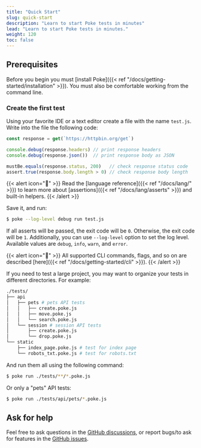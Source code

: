 ```yaml
---
title: "Quick Start"
slug: quick-start
description: "Learn to start Poke tests in minutes"
lead: "Learn to start Poke tests in minutes."
weight: 120
toc: false
---
```


## Prerequisites

Before you begin you must [install Poke]({{< ref "/docs/getting-started/installation" >}}). You must also be comfortable
working from the command line.

### Create the first test

Using your favorite IDE or a text editor create a file with the name `test.js`. Write into the file the following code:

```javascript
const response = get(`https://httpbin.org/get`)

console.debug(response.headers) // print response headers
console.debug(response.json())  // print response body as JSON

mustBe.equals(response.status, 200)   // check response status code
assert.true(response.body.length > 0) // check response body length
```

{{< alert icon="📑" >}}
Read the [language reference]({{< ref "/docs/lang/" >}}) to learn more about [assertions]({{< ref "/docs/lang/asserts" >}}) and built-in helpers.
{{< /alert >}}

Save it, and run:

```bash
$ poke --log-level debug run test.js
```

If all asserts will be passed, the exit code will be `0`. Otherwise, the exit code will be `1`. Additionally, you can
use `--log-level` option to set the log level. Available values are `debug`, `info`, `warn`, and `error`.

{{< alert icon="📑" >}}
All supported CLI commands, flags, and so on are described [here]({{< ref "/docs/getting-started/cli" >}}).
{{< /alert >}}

If you need to test a large project, you may want to organize your tests in different directories. For example:

```bash
./tests/
├── api
│   ├── pets # pets API tests
│   │   ├── create.poke.js
│   │   ├── move.poke.js
│   │   └── search.poke.js
│   └── session # session API tests
│       ├── create.poke.js
│       └── drop.poke.js
└── static
    ├── index_page.poke.js # test for index page
    └── robots_txt.poke.js # test for robots.txt
```

And run them all using the following command:

```bash
$ poke run ./tests/**/*.poke.js
```

Or only a "pets" API tests:

```bash
$ poke run ./tests/api/pets/*.poke.js
```

## Ask for help

Feel free to ask questions in the [GitHub discussions][discussions], or report bugs/to ask for features in the [GitHub issues][new-issue].

[discussions]:https://github.com/tarampampam/poke/discussions
[new-issue]:https://github.com/tarampampam/poke/issues/new/choose
